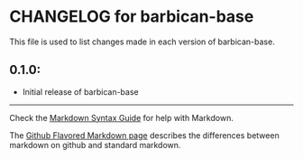 # CHANGELOG for barbican-base

This file is used to list changes made in each version of barbican-base.

## 0.1.0:

* Initial release of barbican-base

- - -
Check the [Markdown Syntax Guide](http://daringfireball.net/projects/markdown/syntax) for help with Markdown.

The [Github Flavored Markdown page](http://github.github.com/github-flavored-markdown/) describes the differences between markdown on github and standard markdown.
